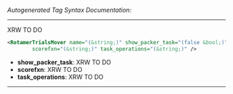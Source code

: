 _Autogenerated Tag Syntax Documentation:_

---
XRW TO DO

```xml
<RotamerTrialsMover name="(&string;)" show_packer_task="(false &bool;)"
        scorefxn="(&string;)" task_operations="(&string;)" />
```

-   **show_packer_task**: XRW TO DO
-   **scorefxn**: XRW TO DO
-   **task_operations**: XRW TO DO

---
